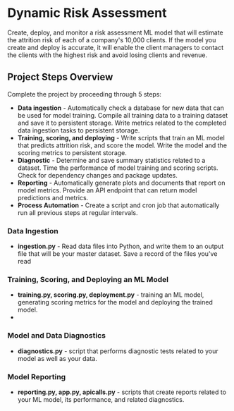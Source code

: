 # Dynamic Risk Assessment

Create, deploy, and monitor a risk assessment ML model that will estimate the attrition risk of each of a company's 10,000 clients. If the model you create and deploy is accurate, it will enable the client managers to contact the clients with the highest risk and avoid losing clients and revenue.

## Project Steps Overview
Complete the project by proceeding through 5 steps:

- **Data ingestion** - Automatically check a database for new data that can be used for model training. Compile all training data to a training dataset and save it to persistent storage. Write metrics related to the completed data ingestion tasks to persistent storage.
- **Training, scoring, and deploying** - Write scripts that train an ML model that predicts attrition risk, and score the model. Write the model and the scoring metrics to persistent storage.
- **Diagnostic** - Determine and save summary statistics related to a dataset. Time the performance of model training and scoring scripts. Check for dependency changes and package updates.
- **Reporting** - Automatically generate plots and documents that report on model metrics. Provide an API endpoint that can return model predictions and metrics.
- **Process Automation** -  Create a script and cron job that automatically run all previous steps at regular intervals.



### Data Ingestion
- **ingestion.py** - Read data files into Python, and write them to an output file that will be your master dataset. Save a record of the files you've read

### Training, Scoring, and Deploying an ML Model
- **training.py, scoring.py, deployment.py** - training an ML model, generating scoring metrics for the model and deploying the trained model.
- 
### Model and Data Diagnostics
- **diagnostics.py** - script that performs diagnostic tests related to your model as well as your data.

### Model Reporting
- **reporting.py, app.py, apicalls.py** - scripts that create reports related to your ML model, its performance, and related diagnostics.

